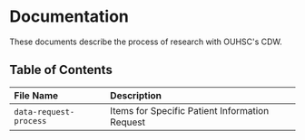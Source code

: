 Documentation
====================================

These documents describe the process of research with OUHSC's CDW.

Table of Contents
--------------------------------------------

| File Name | Description |
| :-------- | :---------- |
| `data-request-process` | Items for Specific Patient Information Request |
